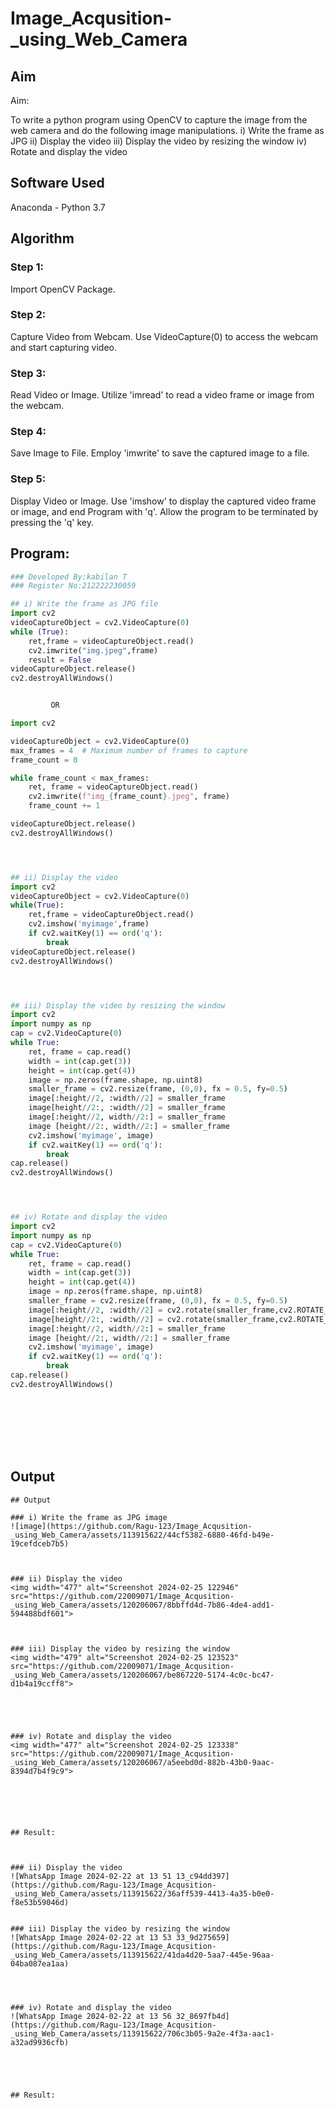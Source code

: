 # Image_Acqusition-_using_Web_Camera
## Aim
 
Aim:
 
To write a python program using OpenCV to capture the image from the web camera and do the following image manipulations.
i) Write the frame as JPG 
ii) Display the video 
iii) Display the video by resizing the window
iv) Rotate and display the video

## Software Used
Anaconda - Python 3.7
## Algorithm
### Step 1:
Import OpenCV Package.

### Step 2:
Capture Video from Webcam. Use VideoCapture(0) to access the webcam and start capturing video.

### Step 3:
Read Video or Image. Utilize 'imread' to read a video frame or image from the webcam.

### Step 4:
Save Image to File. Employ 'imwrite' to save the captured image to a file.

### Step 5:
Display Video or Image. Use 'imshow' to display the captured video frame or image, and end Program with 'q'. Allow the program to be terminated by pressing the 'q' key.

## Program:
``` Python
### Developed By:kabilan T
### Register No:212222230059

## i) Write the frame as JPG file
import cv2
videoCaptureObject = cv2.VideoCapture(0)
while (True):
    ret,frame = videoCaptureObject.read()
    cv2.imwrite("img.jpeg",frame)
    result = False
videoCaptureObject.release()
cv2.destroyAllWindows()


         OR

import cv2

videoCaptureObject = cv2.VideoCapture(0)
max_frames = 4  # Maximum number of frames to capture
frame_count = 0

while frame_count < max_frames:
    ret, frame = videoCaptureObject.read()
    cv2.imwrite(f"img_{frame_count}.jpeg", frame)
    frame_count += 1

videoCaptureObject.release()
cv2.destroyAllWindows()




## ii) Display the video
import cv2
videoCaptureObject = cv2.VideoCapture(0)
while(True):
    ret,frame = videoCaptureObject.read()
    cv2.imshow('myimage',frame)
    if cv2.waitKey(1) == ord('q'):
        break
videoCaptureObject.release()
cv2.destroyAllWindows()




## iii) Display the video by resizing the window
import cv2
import numpy as np
cap = cv2.VideoCapture(0)
while True:
    ret, frame = cap.read() 
    width = int(cap.get(3))
    height = int(cap.get(4))
    image = np.zeros(frame.shape, np.uint8) 
    smaller_frame = cv2.resize(frame, (0,0), fx = 0.5, fy=0.5) 
    image[:height//2, :width//2] = smaller_frame
    image[height//2:, :width//2] = smaller_frame
    image[:height//2, width//2:] = smaller_frame 
    image [height//2:, width//2:] = smaller_frame
    cv2.imshow('myimage', image)
    if cv2.waitKey(1) == ord('q'):
        break
cap.release()
cv2.destroyAllWindows()




## iv) Rotate and display the video
import cv2
import numpy as np
cap = cv2.VideoCapture(0)
while True:
    ret, frame = cap.read() 
    width = int(cap.get(3))
    height = int(cap.get(4))
    image = np.zeros(frame.shape, np.uint8) 
    smaller_frame = cv2.resize(frame, (0,0), fx = 0.5, fy=0.5) 
    image[:height//2, :width//2] = cv2.rotate(smaller_frame,cv2.ROTATE_180)
    image[height//2:, :width//2] = cv2.rotate(smaller_frame,cv2.ROTATE_180)
    image[:height//2, width//2:] = smaller_frame 
    image [height//2:, width//2:] = smaller_frame
    cv2.imshow('myimage', image)
    if cv2.waitKey(1) == ord('q'):
        break
cap.release()
cv2.destroyAllWindows()









```
## Output











```
## Output

### i) Write the frame as JPG image
![image](https://github.com/Ragu-123/Image_Acqusition-_using_Web_Camera/assets/113915622/44cf5382-6880-46fd-b49e-19cefdceb7b5)



### ii) Display the video
<img width="477" alt="Screenshot 2024-02-25 122946" src="https://github.com/22009071/Image_Acqusition-_using_Web_Camera/assets/120206067/8bbffd4d-7b86-4de4-add1-594488bdf601">



### iii) Display the video by resizing the window
<img width="479" alt="Screenshot 2024-02-25 123523" src="https://github.com/22009071/Image_Acqusition-_using_Web_Camera/assets/120206067/be867220-5174-4c0c-bc47-d1b4a19ccff8">





### iv) Rotate and display the video
<img width="477" alt="Screenshot 2024-02-25 123338" src="https://github.com/22009071/Image_Acqusition-_using_Web_Camera/assets/120206067/a5eebd0d-882b-43b0-9aac-8394d7b4f9c9">






## Result:



### ii) Display the video
![WhatsApp Image 2024-02-22 at 13 51 13_c94dd397](https://github.com/Ragu-123/Image_Acqusition-_using_Web_Camera/assets/113915622/36aff539-4413-4a35-b0e0-f8e53b59046d)


### iii) Display the video by resizing the window
![WhatsApp Image 2024-02-22 at 13 53 33_9d275659](https://github.com/Ragu-123/Image_Acqusition-_using_Web_Camera/assets/113915622/41da4d20-5aa7-445e-96aa-04ba087ea1aa)




### iv) Rotate and display the video
![WhatsApp Image 2024-02-22 at 13 56 32_8697fb4d](https://github.com/Ragu-123/Image_Acqusition-_using_Web_Camera/assets/113915622/706c3b05-9a2e-4f3a-aac1-a32ad9936cfb)





## Result:

